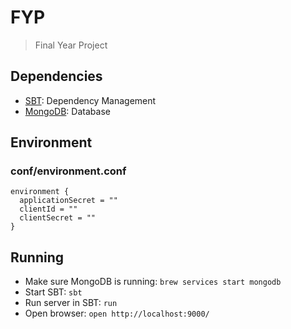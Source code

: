 # FYP

> Final Year Project

## Dependencies

- [SBT](https://www.scala-sbt.org/): Dependency Management
- [MongoDB](https://www.mongodb.com/): Database

## Environment

### conf/environment.conf
```
environment {
  applicationSecret = ""
  clientId = ""
  clientSecret = ""
}
```

## Running

- Make sure MongoDB is running: `brew services start mongodb`
- Start SBT: `sbt`
- Run server in SBT: `run`
- Open browser: `open http://localhost:9000/`

